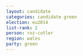 ```yaml
---
layout: candidate
categories: candidate green
election: eu2014
list-rank: 2
person: roz-cutler
region: wales
party: green
---
```


